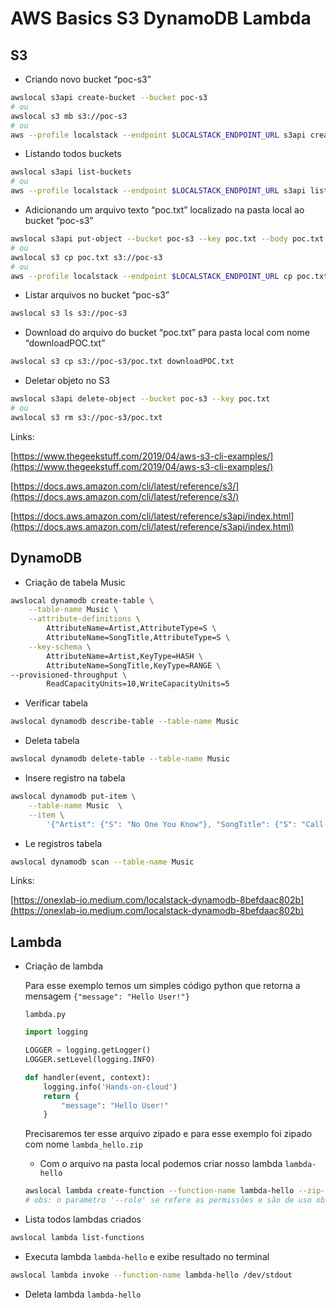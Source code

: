 # AWS Basics S3 DynamoDB Lambda

## S3

- Criando novo bucket “poc-s3”

```bash
awslocal s3api create-bucket --bucket poc-s3
# ou
awslocal s3 mb s3://poc-s3
# ou
aws --profile localstack --endpoint $LOCALSTACK_ENDPOINT_URL s3api create-bucket --bucket poc-s3
```

- Listando todos buckets

```bash
awslocal s3api list-buckets
# ou
aws --profile localstack --endpoint $LOCALSTACK_ENDPOINT_URL s3api list-buckets
```

- Adicionando um arquivo texto “poc.txt” localizado na pasta local ao bucket “poc-s3”

```bash
awslocal s3api put-object --bucket poc-s3 --key poc.txt --body poc.txt
# ou 
awslocal s3 cp poc.txt s3://poc-s3
# ou 
aws --profile localstack --endpoint $LOCALSTACK_ENDPOINT_URL cp poc.txt s3://poc-s3
```

- Listar arquivos no bucket “poc-s3”

```bash
awslocal s3 ls s3://poc-s3
```

- Download do arquivo do bucket “poc.txt” para pasta local com nome “downloadPOC.txt”

```bash
awslocal s3 cp s3://poc-s3/poc.txt downloadPOC.txt
```

- Deletar objeto no S3

```bash
awslocal s3api delete-object --bucket poc-s3 --key poc.txt
# ou
awslocal s3 rm s3://poc-s3/poc.txt
```

Links:

[https://www.thegeekstuff.com/2019/04/aws-s3-cli-examples/](https://www.thegeekstuff.com/2019/04/aws-s3-cli-examples/)

[https://docs.aws.amazon.com/cli/latest/reference/s3/](https://docs.aws.amazon.com/cli/latest/reference/s3/)

[https://docs.aws.amazon.com/cli/latest/reference/s3api/index.html](https://docs.aws.amazon.com/cli/latest/reference/s3api/index.html)

## DynamoDB

- Criação de tabela Music

```bash
awslocal dynamodb create-table \
    --table-name Music \
    --attribute-definitions \
        AttributeName=Artist,AttributeType=S \
        AttributeName=SongTitle,AttributeType=S \
    --key-schema \
        AttributeName=Artist,KeyType=HASH \
        AttributeName=SongTitle,KeyType=RANGE \
--provisioned-throughput \
        ReadCapacityUnits=10,WriteCapacityUnits=5
```

- Verificar tabela

```bash
awslocal dynamodb describe-table --table-name Music
```

- Deleta tabela

```bash
awslocal dynamodb delete-table --table-name Music
```

- Insere registro na tabela

```bash
awslocal dynamodb put-item \
    --table-name Music  \
    --item \
        '{"Artist": {"S": "No One You Know"}, "SongTitle": {"S": "Call Me Today"}, "AlbumTitle": {"S": "Somewhat Famous"}, "Awards": {"N": "1"}}'
```

- Le registros tabela

```bash
awslocal dynamodb scan --table-name Music
```

Links:

[https://onexlab-io.medium.com/localstack-dynamodb-8befdaac802b](https://onexlab-io.medium.com/localstack-dynamodb-8befdaac802b)

## Lambda

- Criação de lambda
    
    Para esse exemplo temos um simples código python que retorna a mensagem `{"message": "Hello User!"}`
    
    `lambda.py`
    
    ```python
    import logging
    
    LOGGER = logging.getLogger()
    LOGGER.setLevel(logging.INFO)
    
    def handler(event, context):
        logging.info('Hands-on-cloud')
        return {
            "message": "Hello User!"
        }
    ```
    
    Precisaremos ter esse arquivo zipado e para esse exemplo foi zipado com nome `lambda_hello.zip`
    
    - Com o arquivo na pasta local podemos criar nosso lambda `lambda-hello`
    
    ```bash
    awslocal lambda create-function --function-name lambda-hello --zip-file fileb://lambda_hello.zip --handler lambda.handler --runtime python3.8 --role role
    # obs: o parametro '--role' se refere as permissões e são de uso obrigatório no ambiente da AWS, porém para o uso do LocalStack é opcional por isso deixei pra explorarmos a parte
    ```
    
- Lista todos lambdas criados

```bash
awslocal lambda list-functions
```

- Executa lambda `lambda-hello` e exibe resultado no terminal

```bash
awslocal lambda invoke --function-name lambda-hello /dev/stdout
```

- Deleta lambda `lambda-hello`